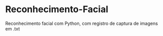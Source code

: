 # Reconhecimento-Facial
Reconhecimento facial com Python, com registro de captura de imagens em .txt
